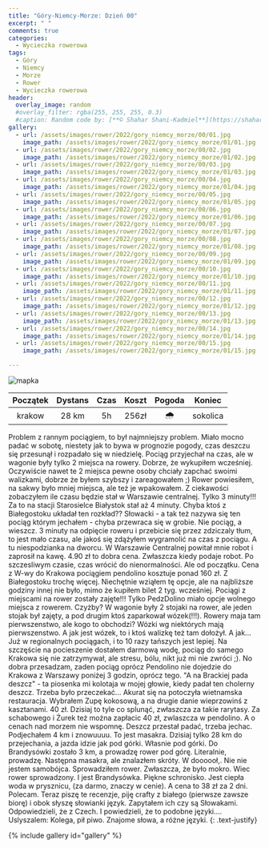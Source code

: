 ```yaml
---
title: "Góry-Niemcy-Morze: Dzień 00"
excerpt: " "
comments: true
categories:
  - Wycieczka rowerowa
tags:
  - Góry
  - Niemcy
  - Morze
  - Rower  
  - Wycieczka rowerowa
header:
  overlay_image: random
  #overlay_filter: rgba(255, 255, 255, 0.3)
  #caption: Random code by: [**© Shahar Shani-Kadmiel**](https://shaharkadmiel.github.io)"
gallery:
  - url: /assets/images/rower/2022/gory_niemcy_morze/00/01.jpg
    image_path: /assets/images/rower/2022/gory_niemcy_morze/01/01.jpg
  - url: /assets/images/rower/2022/gory_niemcy_morze/00/02.jpg
    image_path: /assets/images/rower/2022/gory_niemcy_morze/01/02.jpg
  - url: /assets/images/rower/2022/gory_niemcy_morze/00/03.jpg
    image_path: /assets/images/rower/2022/gory_niemcy_morze/01/03.jpg
  - url: /assets/images/rower/2022/gory_niemcy_morze/00/04.jpg
    image_path: /assets/images/rower/2022/gory_niemcy_morze/01/04.jpg
  - url: /assets/images/rower/2022/gory_niemcy_morze/00/05.jpg
    image_path: /assets/images/rower/2022/gory_niemcy_morze/01/05.jpg
  - url: /assets/images/rower/2022/gory_niemcy_morze/00/06.jpg
    image_path: /assets/images/rower/2022/gory_niemcy_morze/01/06.jpg
  - url: /assets/images/rower/2022/gory_niemcy_morze/00/07.jpg
    image_path: /assets/images/rower/2022/gory_niemcy_morze/01/07.jpg
  - url: /assets/images/rower/2022/gory_niemcy_morze/00/08.jpg
    image_path: /assets/images/rower/2022/gory_niemcy_morze/01/08.jpg
  - url: /assets/images/rower/2022/gory_niemcy_morze/00/09.jpg
    image_path: /assets/images/rower/2022/gory_niemcy_morze/01/09.jpg
  - url: /assets/images/rower/2022/gory_niemcy_morze/00/10.jpg
    image_path: /assets/images/rower/2022/gory_niemcy_morze/01/10.jpg
  - url: /assets/images/rower/2022/gory_niemcy_morze/00/11.jpg
    image_path: /assets/images/rower/2022/gory_niemcy_morze/01/11.jpg
  - url: /assets/images/rower/2022/gory_niemcy_morze/00/12.jpg
    image_path: /assets/images/rower/2022/gory_niemcy_morze/01/12.jpg
  - url: /assets/images/rower/2022/gory_niemcy_morze/00/13.jpg
    image_path: /assets/images/rower/2022/gory_niemcy_morze/01/13.jpg
  - url: /assets/images/rower/2022/gory_niemcy_morze/00/14.jpg
    image_path: /assets/images/rower/2022/gory_niemcy_morze/01/14.jpg
  - url: /assets/images/rower/2022/gory_niemcy_morze/00/15.jpg
    image_path: /assets/images/rower/2022/gory_niemcy_morze/01/15.jpg

---
```

![mapka](/assets/images/rower/2022/gory_niemcy_morze/00/mapka.png)

|Początek|Dystans|Czas|Koszt|Pogoda|Koniec|
|:---:|:---:|:---:|:---:|:---:|:---:|
|krakow| 28 km| 5h|256zł|🌧️|sokolica|

Problem z rannym pociągiem, to był najmniejszy problem. Miało mocno padać w sobotę, niestety jak to bywa w prognozie pogody, czas deszczu się przesunął i rozpadało się w niedzielę. Pociąg przyjechał na czas, ale w wagonie były tylko 2 miejsca na rowery. Dobrze, że wykupiłem wcześniej. Oczywiście nawet te 2 miejsca pewne osoby chciały zapchać swoimi walizkami, dobrze że byłem szybszy i zareagowałem ;) Rower powiesiłem, na sakwy było mniej miejsca, ale też  je wpakowałem. Z ciekawości zobaczyłem ile czasu będzie stał w Warszawie centralnej. Tylko 3 minuty!!! Za to na stacji Starosielce Białystok stał aż 4 minuty. Chyba ktoś z Białegostoku układał ten rozkład?? Słowacki - a tak też nazywa się ten pociąg którym jechałem - chyba przewraca się w grobie. Nie pociąg, a wieszcz. 3 minuty na odpięcie roweru i przebicie się przez zdziczaly tłum, to jest mało czasu, ale jakoś się zdążyłem wygramolić na czas z pociągu. A tu niespodzianka na dworcu. W Warszawie Centralnej powitał mnie robot i zaprosił na kawę. 4.90 zł to dobra cena. Zwłaszcza kiedy podaje robot. Po szczesliwym czasie, czas wrócić do nienormalności. Ale od początku. Cena z W-wy do Krakowa pociągiem pendolino kosztuje ponad 160 zł. Z Białegostoku trochę więcej. Niechętnie wziąłem tę opcje, ale na najbliższe godziny innej nie było, mimo że kupiłem bilet 2 tyg. wcześniej. Pociągi z miejscami na rower zostały zajęte!!! Tylko PedzDolino miało opcje wolnego miejsca z rowerem. Czyżby? W wagonie były 2 stojaki na rower, ale jeden stojak był zajęty, a pod drugim ktoś zaparkował wózek(!!!). Rowery maja tam pierwszenstwo, ale kogo to obchodzi? Wózki wg niektórych mają pierwszenstwo. A jak jest wózek, to i ktoś walizkę też tam dołożył. A jak... Już w regionalnych pociągach, i to 10 razy tańszych jest lepiej. Na szczęście na pocieszenie dostałem darmową wodę, pociąg do samego Krakowa się nie zatrzymywał, ale stresu, bólu, nikt już mi nie zwróci ;). No dobra przesadzam, zaden pociąg oprócz Pendolino nie dojedzie do Krakowa z Warszawy poniżej 3 godzin, oprócz tego. "A na Brackiej pada deszcz" - ta piosenka mi kolotaja w mojej głowie, kiedy padał ten cholerny deszcz. Trzeba było przeczekać... Akurat się na potoczyła wietnamska restauracja. Wybrałem Zupę kokosową, a na drugie danie wieprzowinś z kasztanami. 40 zł. Dzisiaj to tyle co splunąć, zwłaszcza za takie rarytasy. Za schabowego i Żurek też można zapłacic 40 zł, zwlaszcza w pendolino. A o cenach nad morzem nie wspomnę. Deszcz przestał padać, trzeba jechac. Podjechałem 4 km i znowuuuu. To jest masakra. Dzisiaj tylko 28 km do przejechania, a jazda idzie jak pod górki. Własnie pod górki. Do Brandysówki zostało 3 km, a prowadzę rower pod górę. Literalnie, prowadzę. Następna masakra, ale znalazłem skróty. W doooooł,. Nie nie jestem samobójca. Sprowadziłem rower. Zwłaszcza, że było mokro. Wiec rower sprowadzony. I jest Brandysówka. Piękne schronisko. Jest ciepła woda w prysznicu, (za darmo, znaczy w cenie). A cena to 38 zł za 2 dni. Polecam. Teraz piszę te recenzje, piję crafty z białego (pierwsze zawsze biorę) i obok słyszę słowianki język. Zapytałem ich czy są Słowakami. Odpowiedzieli, że z Czech. I powiedzieli, że to podobne języki.... Uslyszalem: Kolega, pił piwo. Znajome słowa, a różne języki. 
{: .text-justify}

{% include gallery id="gallery" %}
